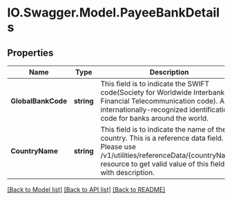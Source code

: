# IO.Swagger.Model.PayeeBankDetails
## Properties

Name | Type | Description | Notes
------------ | ------------- | ------------- | -------------
**GlobalBankCode** | **string** | This field is to indicate the SWIFT code(Society for Worldwide Interbank Financial Telecommunication code). An internationally-recognized identification code for banks around the world. | 
**CountryName** | **string** | This field is to indicate the name of the country. This is a reference data field. Please use /v1/utilities/referenceData/{countryName} resource to get valid value of this field with description. | [optional] 

[[Back to Model list]](../README.md#documentation-for-models) [[Back to API list]](../README.md#documentation-for-api-endpoints) [[Back to README]](../README.md)

